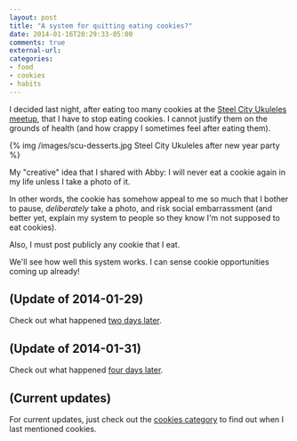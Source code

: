 ```yaml
---
layout: post
title: "A system for quitting eating cookies?"
date: 2014-01-16T20:29:33-05:00
comments: true
external-url: 
categories:
- food
- cookies
- habits
---
```

I decided last night, after eating too many cookies at the [Steel City Ukuleles meetup](http://www.meetup.com/Steel-City-Ukuleles/events/154668232/), that I have to stop eating cookies. I cannot justify them on the grounds of health (and how crappy I sometimes feel after eating them).

{% img /images/scu-desserts.jpg Steel City Ukuleles after new year party %}

My "creative" idea that I shared with Abby: I will never eat a cookie again in my life unless I take a photo of it.

In other words, the cookie has somehow appeal to me so much that I bother to pause, *deliberately* take a photo, and risk social embarrassment (and better yet, explain my system to people so they know I'm not supposed to eat cookies).

Also, I must post publicly any cookie that I eat.

We'll see how well this system works. I can sense cookie opportunities coming up already!

## (Update of 2014-01-29)

Check out what happened [two days later](/blog/2014/01/29/my-no-cookie-rule-a-photo-update/).

## (Update of 2014-01-31)

Check out what happened [four days later](/blog/2014/01/31/first-time-in-my-life-not-eating-cookies-or-cake-at-a-party/).

## (Current updates)

For current updates, just check out the [cookies category](/blog/categories/cookies/) to find out when I last mentioned cookies.
